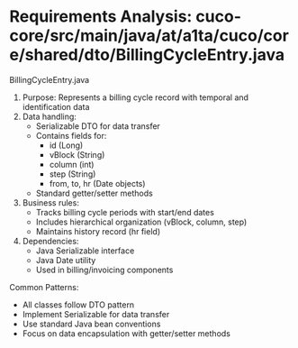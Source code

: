 # Requirements Analysis: cuco-core/src/main/java/at/a1ta/cuco/core/shared/dto/BillingCycleEntry.java

BillingCycleEntry.java
1. Purpose: Represents a billing cycle record with temporal and identification data
2. Data handling:
   - Serializable DTO for data transfer
   - Contains fields for:
     - id (Long)
     - vBlock (String)
     - column (int)
     - step (String)
     - from, to, hr (Date objects)
   - Standard getter/setter methods
3. Business rules:
   - Tracks billing cycle periods with start/end dates
   - Includes hierarchical organization (vBlock, column, step)
   - Maintains history record (hr field)
4. Dependencies:
   - Java Serializable interface
   - Java Date utility
   - Used in billing/invoicing components

Common Patterns:
- All classes follow DTO pattern
- Implement Serializable for data transfer
- Use standard Java bean conventions
- Focus on data encapsulation with getter/setter methods